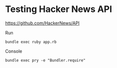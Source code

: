 # Testing Hacker News API

https://github.com/HackerNews/API

Run

    bundle exec ruby app.rb

Console

    bundle exec pry -e "Bundler.require"
